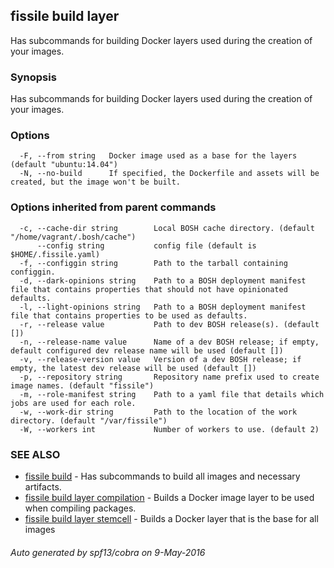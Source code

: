 ## fissile build layer

Has subcommands for building Docker layers used during the creation of your images.

### Synopsis


Has subcommands for building Docker layers used during the creation of your images.

### Options

```
  -F, --from string   Docker image used as a base for the layers (default "ubuntu:14.04")
  -N, --no-build      If specified, the Dockerfile and assets will be created, but the image won't be built.
```

### Options inherited from parent commands

```
  -c, --cache-dir string        Local BOSH cache directory. (default "/home/vagrant/.bosh/cache")
      --config string           config file (default is $HOME/.fissile.yaml)
  -f, --configgin string        Path to the tarball containing configgin.
  -d, --dark-opinions string    Path to a BOSH deployment manifest file that contains properties that should not have opinionated defaults.
  -l, --light-opinions string   Path to a BOSH deployment manifest file that contains properties to be used as defaults.
  -r, --release value           Path to dev BOSH release(s). (default [])
  -n, --release-name value      Name of a dev BOSH release; if empty, default configured dev release name will be used (default [])
  -v, --release-version value   Version of a dev BOSH release; if empty, the latest dev release will be used (default [])
  -p, --repository string       Repository name prefix used to create image names. (default "fissile")
  -m, --role-manifest string    Path to a yaml file that details which jobs are used for each role.
  -w, --work-dir string         Path to the location of the work directory. (default "/var/fissile")
  -W, --workers int             Number of workers to use. (default 2)
```

### SEE ALSO
* [fissile build](fissile_build.md)	 - Has subcommands to build all images and necessary artifacts.
* [fissile build layer compilation](fissile_build_layer_compilation.md)	 - Builds a Docker image layer to be used when compiling packages.
* [fissile build layer stemcell](fissile_build_layer_stemcell.md)	 - Builds a Docker layer that is the base for all images

###### Auto generated by spf13/cobra on 9-May-2016
